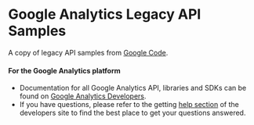 Google Analytics Legacy API Samples
===================================

A copy of legacy API samples from [Google Code](https://code.google.com/p/analytics-api-samples/).

#### For the Google Analytics platform
- Documentation for all Google Analytics API, libraries and SDKs can be found on [Google Analytics Developers](http://developers.google.com/analytics).
- If you have questions, please refer to the getting [help section](http://developers.google.com/analytics/help/) of the developers site to find the best place to get your questions answered.
